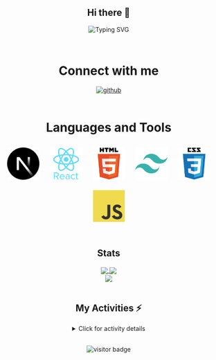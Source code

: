<div align="center">

## Hi there 👋

![Typing SVG](https://readme-typing-svg.demolab.com?font=Fira+Code&duration=2000&pause=1000&color=740000&center=true&vCenter=true&width=435&lines=Welcome+to+my+page%2C+this+is+Murat)

</div>

<br/>

<div align="center">

# Connect with me

</div>

<div align="center">
<a href="https://github.com/KarsMurat" target="_blank">
<img src=https://img.shields.io/badge/github-%2324292e.svg?&style=for-the-badge&logo=github&logoColor=white alt=github style="margin-bottom: 5px;" />
</a>
</div>

<br/>

<div align="center">

# Languages and Tools

<div align="center">  
<a href="https://nextjs.org/" target="_blank"><img style="margin: 10px" src="/img/nextjs.png" alt="NextJS" height="75" /></a> 
<a href="https://reactjs.org/" target="_blank"><img style="margin: 10px" src="/img/react-original-wordmark.svg" alt="React" height="75" /></a>  
<a href="https://en.wikipedia.org/wiki/HTML5" target="_blank"><img style="margin: 10px" src="/img/html5-original-wordmark.svg" alt="HTML5" height="75" /></a>  
<a href="https://www.tailwindcss.com/" target="_blank"><img style="margin: 10px" src="/img/tailwindcss.svg" alt="Tailwind CSS" height="75" /></a>  
<a href="https://www.w3schools.com/css/" target="_blank"><img style="margin: 10px" src="/img/css3-original-wordmark.svg" alt="CSS3" height="75" /></a>  
<a href="https://www.javascript.com/" target="_blank"><img style="margin: 10px" src="/img/javascript-original.svg" alt="JavaScript" height="75" /></a>  
</div>
  
<br/>
  
  
 ## Stats
<div align="center">
<a href="https://github.com/KarsMurat">
  <img align="center" src="https://github-stats.muratkars.live/api/top-langs/?username=KarsMurat&layout=compact&theme=react&hide_border=true&langs_count=10" />
</a>
<a href="https://github.com/KarsMurat">
  <img align="center" src="https://github-stats.muratkars.live/api?username=KarsMurat&theme=react&hide_border=true&include_all_commits=true&show_icons=true&hide_rank=true" />
</a>
</div>
 
<div align="center">
<a href="https://github.com/KarsMurat">
  <img align="center" src="https://github-stats.muratkars.live/api/pin/?username=KarsMurat&repo=Personal-Website&show_owner=true&theme=react&hide_border=true" />
</a>
</div>

<br/>

  
## My Activities :zap:
<details>
    <summary>Click for activity details</summary>
  
<!--START_SECTION:activity-->
<!--END_SECTION:activity-->
  
</details>
    
<br/>
  
  
<!--START_SECTION:waka-->
<!--END_SECTION:waka-->

  
<div align="center">

![visitor badge](https://visitor-badge.glitch.me/badge?page_id=KarsMurat&left_text=My%20Page%20Visitors)

</div>

<br/>
    

